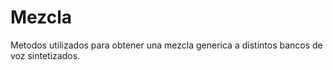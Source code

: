 # Mezcla
Metodos utilizados para obtener una mezcla generica a distintos bancos de voz sintetizados.
